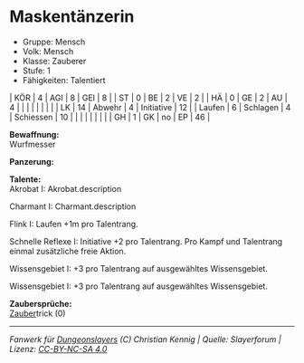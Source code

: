 # Maskentänzerin  
- Gruppe: Mensch  
- Volk: Mensch  
- Klasse: Zauberer  
- Stufe: 1  
- Fähigkeiten: Talentiert  


| KÖR    | 4  | AGI      | 8  | GEI        | 8  |
| ST     | 0  | BE       | 2  | VE         | 2  |
| HÄ     | 0  | GE       | 2  | AU         | 4  |
|        |    |          |    |            |    |
| LK     | 14 | Abwehr   | 4  | Initiative | 12 |
| Laufen | 6  | Schlagen | 4  | Schiessen  | 10 |
|        |    |          |    |            |    |
| GH     | 1  | GK       | no | EP         | 46 |


**Bewaffnung:**  
Wurfmesser

**Panzerung:**  


**Talente:**  
Akrobat I: Akrobat.description

Charmant I: Charmant.description

Flink I: Laufen +1m pro Talentrang.

Schnelle Reflexe I: Initiative +2 pro Talentrang. Pro Kampf und Talentrang einmal zusätzliche freie Aktion.

Wissensgebiet I: +3 pro Talentrang auf ausgewähltes Wissensgebiet.

Wissensgebiet I: +3 pro Talentrang auf ausgewähltes Wissensgebiet.


**Zaubersprüche:**  
[Zauber](/fanwerk/zauber/zauber.md)trick (0)




___
*Fanwerk für [Dungeonslayers](https://www.dungeonslayers.net/) (C) Christian Kennig | Quelle: Slayerforum | Lizenz: [CC-BY-NC-SA 4.0](https://creativecommons.org/licenses/by-nc-sa/4.0/deed.de)*